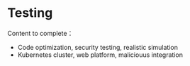 # Testing

Content to complete：
- Code optimization, security testing, realistic simulation
- Kubernetes cluster, web platform, maliciouus integration
